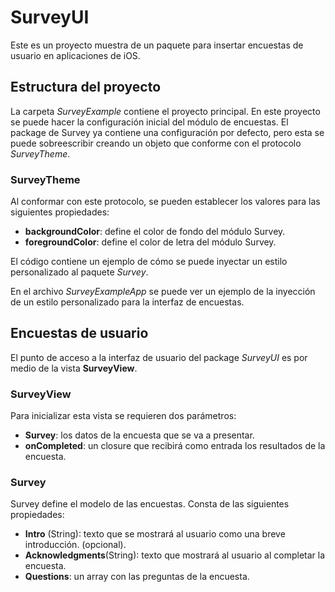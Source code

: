 # SurveyUI

Este es un proyecto muestra de un paquete para insertar encuestas de usuario en aplicaciones de iOS.

## Estructura del proyecto
La carpeta *SurveyExample* contiene el proyecto principal. En este proyecto se puede hacer la configuración inicial del módulo de encuestas. El package de Survey ya contiene una configuración por defecto, pero esta se puede sobreescribir creando un objeto que conforme con el protocolo *SurveyTheme*.

### SurveyTheme
Al conformar con este protocolo, se pueden establecer los valores para las siguientes propiedades:

- **backgroundColor**: define el color de fondo del módulo Survey.
- **foregroundColor**: define el color de letra del módulo Survey.

El código contiene un ejemplo de cómo se puede inyectar un estilo personalizado al paquete *Survey*.

En el archivo *SurveyExampleApp* se puede ver un ejemplo de la inyección de un estilo personalizado para la interfaz de encuestas.


## Encuestas de usuario
El punto de acceso a la interfaz de usuario del package *SurveyUI* es por medio de la vista **SurveyView**.

### SurveyView
Para inicializar esta vista se requieren dos parámetros: 
- **Survey**: los datos de la encuesta que se va a presentar.
- **onCompleted**: un closure que recibirá como entrada los resultados de la encuesta.

### Survey
Survey define el modelo de las encuestas. Consta de las siguientes propiedades:

- **Intro** (String): texto que se mostrará al usuario como una breve introducción. (opcional).
- **Acknowledgments**(String): texto que mostrará al usuario al completar la encuesta.
- **Questions**: un array con las preguntas de la encuesta.
